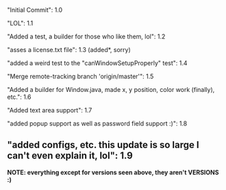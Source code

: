 "Initial Commit": 1.0

"LOL": 1.1

"Added a test, a builder for those who like them, lol": 1.2

"asses a license.txt file": 1.3 (added*, sorry)

"added a weird test to the "canWindowSetupProperly" test": 1.4

"Merge remote-tracking branch 'origin/master'": 1.5

"Added a builder for Window.java, made x, y position, color work (finally), etc.": 1.6

"Added text area support": 1.7

"added popup support as well as password field support :)": 1.8
                                                                              
## "added configs, etc. this update is so large I can't even explain it, lol": 1.9

__NOTE: everything except for versions seen above, they aren't VERSIONS :)__
